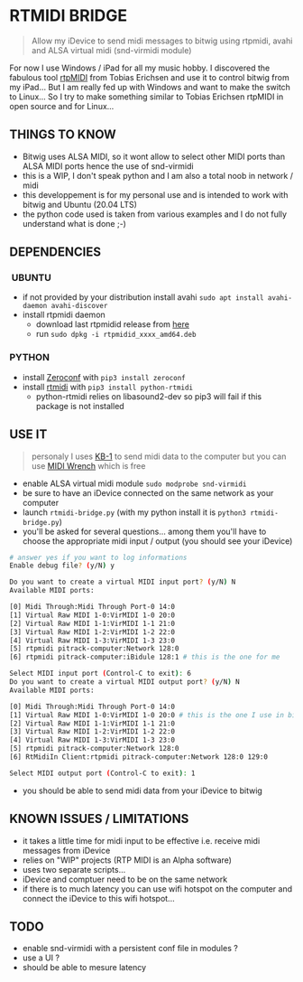 # RTMIDI BRIDGE

> Allow my iDevice to send midi messages to bitwig using rtpmidi, avahi and ALSA virtual midi (snd-virmidi module)

For now I use Windows / iPad for all my music hobby. I discovered the fabulous tool [rtpMIDI](http://www.tobias-erichsen.de/software/rtpmidi.html) from Tobias Erichsen 
and use it to control bitwig from my iPad... But I am really fed up with Windows and want to make the switch to Linux... 
So I try to make something similar to Tobias Erichsen rtpMIDI in open source and for Linux...

## THINGS TO KNOW

- Bitwig uses ALSA MIDI, so it wont allow to select other MIDI ports than ALSA MIDI ports hence the use of snd-virmidi
- this is a WIP, I don't speak python and I am also a total noob in network / midi
- this developpement is for my personal use and is intended to work with bitwig and Ubuntu (20.04 LTS)
- the python code used is taken from various examples and I do not fully understand what is done ;-)

## DEPENDENCIES

###  UBUNTU

- if not provided by your distribution install avahi `sudo apt install avahi-daemon avahi-discover`
- install rtpmidi daemon
  - download last rtpmidid release from [here](https://github.com/davidmoreno/rtpmidid/releases)
  - run `sudo dpkg -i rtpmidid_xxxx_amd64.deb`

### PYTHON

- install [Zeroconf](https://pypi.org/project/zeroconf/) with `pip3 install zeroconf`
- install [rtmidi](https://github.com/SpotlightKid/python-rtmidi) with `pip3 install python-rtmidi`
  - python-rtmidi relies on libasound2-dev so pip3 will fail if this package is not installed

## USE IT

> personaly I uses [KB-1](https://apps.apple.com/us/app/kb-1-keyboard-suite/id1437919435) to send midi data to the computer but you can use [MIDI Wrench](https://apps.apple.com/us/app/midi-wrench/id589243566) which is free

- enable ALSA virtual midi module `sudo modprobe snd-virmidi`
- be sure to have an iDevice connected on the same network as your computer
- launch `rtmidi-bridge.py` (with my python install it is `python3 rtmidi-bridge.py`)
- you'll be asked for several questions... among them you'll have to choose the appropriate midi input / output (you should see your iDevice)

```bash
# answer yes if you want to log informations
Enable debug file? (y/N) y

Do you want to create a virtual MIDI input port? (y/N) N
Available MIDI ports:

[0] Midi Through:Midi Through Port-0 14:0
[1] Virtual Raw MIDI 1-0:VirMIDI 1-0 20:0
[2] Virtual Raw MIDI 1-1:VirMIDI 1-1 21:0
[3] Virtual Raw MIDI 1-2:VirMIDI 1-2 22:0
[4] Virtual Raw MIDI 1-3:VirMIDI 1-3 23:0
[5] rtpmidi pitrack-computer:Network 128:0
[6] rtpmidi pitrack-computer:iBidule 128:1 # this is the one for me

Select MIDI input port (Control-C to exit): 6
Do you want to create a virtual MIDI output port? (y/N) N
Available MIDI ports:

[0] Midi Through:Midi Through Port-0 14:0
[1] Virtual Raw MIDI 1-0:VirMIDI 1-0 20:0 # this is the one I use in bitwig
[2] Virtual Raw MIDI 1-1:VirMIDI 1-1 21:0
[3] Virtual Raw MIDI 1-2:VirMIDI 1-2 22:0
[4] Virtual Raw MIDI 1-3:VirMIDI 1-3 23:0
[5] rtpmidi pitrack-computer:Network 128:0
[6] RtMidiIn Client:rtpmidi pitrack-computer:Network 128:0 129:0

Select MIDI output port (Control-C to exit): 1

```

- you should be able to send midi data from your iDevice to bitwig

## KNOWN ISSUES / LIMITATIONS

- it takes a little time for midi input to be effective i.e. receive midi messages from iDevice
- relies on "WIP" projects (RTP MIDI is an Alpha software)
- uses two separate scripts...
- iDevice and comptuer need to be on the same network
- if there is to much latency you can use wifi hotspot on the computer and connect the iDevice to this wifi hotspot...

## TODO

- enable snd-virmidi with a persistent conf file in modules ?
- use a UI ?
- should be able to mesure latency

